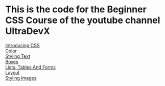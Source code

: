 # This is the code for the Beginner CSS Course of the youtube channel UltraDevX

<div>
    <a href="https://www.youtube.com/watch?v=KUz7rCVgcqM">Introducing CSS</a>
</div>
<div>
    <a href="https://www.youtube.com/watch?v=IgMxw60buB0">Color</a>
</div>
<div>
    <a href="https://www.youtube.com/watch?v=Dtp3-VaaIMg">Styling Text</a>
</div>
<div>
    <a href="https://www.youtube.com/watch?v=tJKjnzDI-uA">Boxes</a>
</div>
<div>
    <a href="https://www.youtube.com/watch?v=85XgDNk2GIs">Lists, Tables And Forms</a>
</div>
<div>
    <a href="https://www.youtube.com/watch?v=tlXx4b51NLo">Layout</a>
</div>
<div>
    <a href="https://www.youtube.com/watch?v=cTDHtuK_mBQ">Styling Images</a>
</div>
